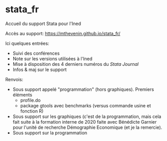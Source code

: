 # stata_fr

Accueil du support Stata pour l'Ined

Accès au support: https://mthevenin.github.io/stata_fr/

Ici quelques entrées:

* Suivi des conférences 
* Note sur les versions utilisées à l'Ined
* Mise à disposition des 4 derniers numéros du *Stata Journal*
* Infos & maj sur le support

Renvois:

* Sous support appelé "programmation" (hors graphiques). Premiers éléments
  * profile.do
  * package gtools avec benchmarks (versus commande usine et fonction R)
* Sous support sur les graphiques (c'est de la programmation, mais cela fait suite à la formation interne de 2020 faite avec Bénédicte Garnier pour l'unité de recherche Démographie Economique (et je la remercie).
* Sous support sur la programmation
